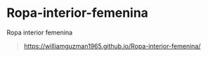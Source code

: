 # Ropa-interior-femenina
Ropa interior femenina
>https://williamguzman1965.github.io/Ropa-interior-femenina/
